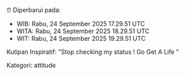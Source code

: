 ⏰ Diperbarui pada:
- WIB: Rabu, 24 September 2025 17.29.51 UTC
- WITA: Rabu, 24 September 2025 18.29.51 UTC
- WIT: Rabu, 24 September 2025 19.29.51 UTC

Kutipan Inspiratif:
"Stop checking my status ! Go Get A Life "


Kategori: attitude

